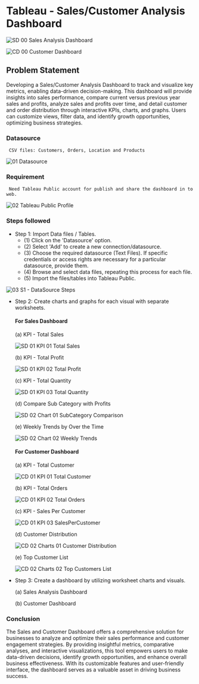 # Tableau - Sales/Customer Analysis Dashboard

![SD 00 Sales Analysis Dashboard](https://github.com/Soni-Sachin-94240/Tableau-Sales-and-Customer-Analysis-Dashboard/assets/132342151/232a2528-739b-4989-8972-04afe3825256)

![CD 00 Customer Dashboard](https://github.com/Soni-Sachin-94240/Tableau-Sales-and-Customer-Analysis-Dashboard/assets/132342151/ce479855-7307-4e2d-8cc9-d7fd37662f2c)



## Problem Statement

Developing a Sales/Customer Analysis Dashboard to track and visualize key metrics, enabling data-driven decision-making. This dashboard will provide insights into sales performance, compare current versus previous year sales and profits, analyze sales and profits over time, and detail customer and order distribution through interactive KPIs, charts, and graphs. Users can customize views, filter data, and identify growth opportunities, optimizing business strategies.

### Datasource
     CSV files: Customers, Orders, Location and Products

![01 Datasource](https://github.com/Soni-Sachin-94240/Tableau-Sales-and-Customer-Analysis-Dashboard/assets/132342151/d78b49f4-99aa-435e-9324-a73b89dddc97)


### Requirement
     Need Tableau Public account for publish and share the dashboard in to web.

![02 Tableau Public Profile](https://github.com/Soni-Sachin-94240/Tableau-Sales-and-Customer-Analysis-Dashboard/assets/132342151/de2ab4af-27a1-42dd-94f8-619bdd477fb7)




### Steps followed 

- Step 1: Import Data files / Tables.
     - (1) Click on the 'Datasource' option.
     - (2) Select 'Add' to create a new connection/datasource.
     - (3) Choose the required datasource (Text Files). If specific credentials or access rights are necessary for a particular datasource, provide them.
     - (4) Browse and select data files, repeating this process for each file.
     - (5)  Import the files/tables into Tableau Public.

![03 S1 - DataSource Steps](https://github.com/Soni-Sachin-94240/Tableau-Sales-and-Customer-Analysis-Dashboard/assets/132342151/13e6a8b0-4b89-41ea-a67d-3ae439d348c6)


- Step 2: Create charts and graphs for each visual with separate worksheets.

     #### For Sales Dashboard

     (a) KPI - Total Sales

     ![SD 01 KPI 01 Total Sales](https://github.com/Soni-Sachin-94240/Tableau-Sales-and-Customer-Analysis-Dashboard/assets/132342151/d2df673c-58f3-4ea3-ba50-b9a0515e3fbd)


     (b) KPI - Total Profit

     ![SD 01 KPI 02 Total Profit](https://github.com/Soni-Sachin-94240/Tableau-Sales-and-Customer-Analysis-Dashboard/assets/132342151/3a3782d7-cd99-40cc-8235-bfe7094b7f64)


     (c) KPI - Total Quantity

     ![SD 01 KPI 03 Total Quantity](https://github.com/Soni-Sachin-94240/Tableau-Sales-and-Customer-Analysis-Dashboard/assets/132342151/8e459e4b-78f1-4ef3-8777-8929ad92453a)


     (d) Compare Sub Category with Profits

     ![SD 02 Chart 01 SubCategory Comparison](https://github.com/Soni-Sachin-94240/Tableau-Sales-and-Customer-Analysis-Dashboard/assets/132342151/577ed44c-d4bf-4c66-8d29-79a637b0ee9a)


     (e) Weekly Trends by Over the Time

     ![SD 02 Chart 02 Weekly Trends](https://github.com/Soni-Sachin-94240/Tableau-Sales-and-Customer-Analysis-Dashboard/assets/132342151/0a2ad2cb-70e8-45b1-b47d-f7474a446c3c)



     #### For Customer Dashboard

     (a) KPI - Total Customer

     ![CD 01 KPI 01 Total Customer](https://github.com/Soni-Sachin-94240/Tableau-Sales-and-Customer-Analysis-Dashboard/assets/132342151/d38ce8d1-b202-425b-9454-b163a45282b0)


     (b) KPI - Total Orders

     ![CD 01 KPI 02 Total Orders](https://github.com/Soni-Sachin-94240/Tableau-Sales-and-Customer-Analysis-Dashboard/assets/132342151/b2c02691-cfda-49ff-a344-07520fc3f02c)


     (c) KPI - Sales Per Customer

     ![CD 01 KPI 03 SalesPerCustomer](https://github.com/Soni-Sachin-94240/Tableau-Sales-and-Customer-Analysis-Dashboard/assets/132342151/ba5a4c07-94b0-433f-801e-64eb6e432ef7)


     (d) Customer Distribution

     ![CD 02 Charts 01 Customer Distribution](https://github.com/Soni-Sachin-94240/Tableau-Sales-and-Customer-Analysis-Dashboard/assets/132342151/ad43538d-c147-4b46-a76e-50c31a376dcf)


     (e) Top Customer List

     ![CD 02 Charts 02 Top Customers List](https://github.com/Soni-Sachin-94240/Tableau-Sales-and-Customer-Analysis-Dashboard/assets/132342151/6adec5e8-31c8-4e8c-a702-bdc49a04ecdf)


- Step 3: Create a dashboard by utilizing worksheet charts and visuals.

  (a) Sales Analysis Dashboard

  (b) Customer Dashboard


### Conclusion

The Sales and Customer Dashboard offers a comprehensive solution for businesses to analyze and optimize their sales performance and customer engagement strategies. By providing insightful metrics, comparative analyses, and interactive visualizations, this tool empowers users to make data-driven decisions, identify growth opportunities, and enhance overall business effectiveness. With its customizable features and user-friendly interface, the dashboard serves as a valuable asset in driving business success.
